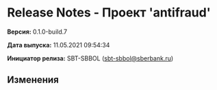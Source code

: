 # Release Notes - Проект 'antifraud'

**Версия:** 0.1.0-build.7

**Дата выпуска:** 11.05.2021 09:54:34

**Инициатор релиза:** SBT-SBBOL (sbt-sbbol@sberbank.ru)

## Изменения
